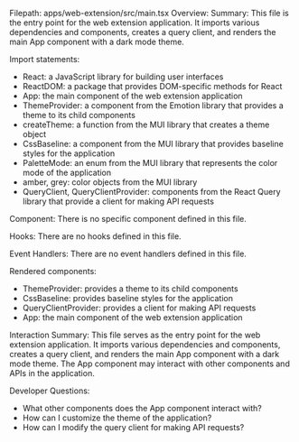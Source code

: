 Filepath: apps/web-extension/src/main.tsx
Overview: Summary:
This file is the entry point for the web extension application. It imports various dependencies and components, creates a query client, and renders the main App component with a dark mode theme.

Import statements:
- React: a JavaScript library for building user interfaces
- ReactDOM: a package that provides DOM-specific methods for React
- App: the main component of the web extension application
- ThemeProvider: a component from the Emotion library that provides a theme to its child components
- createTheme: a function from the MUI library that creates a theme object
- CssBaseline: a component from the MUI library that provides baseline styles for the application
- PaletteMode: an enum from the MUI library that represents the color mode of the application
- amber, grey: color objects from the MUI library
- QueryClient, QueryClientProvider: components from the React Query library that provide a client for making API requests

Component:
There is no specific component defined in this file.

Hooks:
There are no hooks defined in this file.

Event Handlers:
There are no event handlers defined in this file.

Rendered components:
- ThemeProvider: provides a theme to its child components
- CssBaseline: provides baseline styles for the application
- QueryClientProvider: provides a client for making API requests
- App: the main component of the web extension application

Interaction Summary:
This file serves as the entry point for the web extension application. It imports various dependencies and components, creates a query client, and renders the main App component with a dark mode theme. The App component may interact with other components and APIs in the application.

Developer Questions:
- What other components does the App component interact with?
- How can I customize the theme of the application?
- How can I modify the query client for making API requests?

